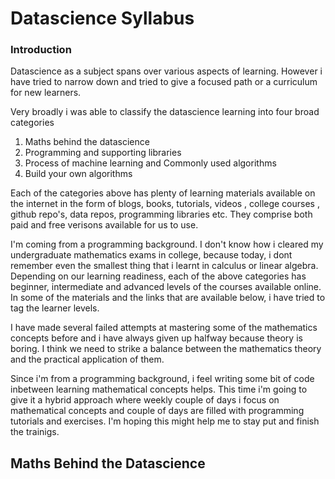 # Datascience Syllabus

### Introduction
Datascience as a subject spans over various aspects of learning. However i have tried to narrow down and tried to give a focused path or a curriculum for new learners.

Very broadly i was able to classify the datascience learning into four broad categories
1. Maths behind the datascience
2. Programming and supporting libraries
3. Process of machine learning and Commonly used algorithms
4. Build your own algorithms

Each of the categories above has plenty of learning materials available on the internet in the form of blogs, books, tutorials, videos , college courses , github repo's, data repos, programming libraries etc. They comprise both paid and free verisons available for us to use.

I'm coming from a programming background. I don't know how i cleared my undergraduate mathematics exams in college, because today, i dont remember even the smallest thing that i learnt in calculus or linear algebra. Depending on our learning readiness, each of the above categories has beginner, intermediate and advanced levels of the courses available online. In some of the materials and the links that are available below, i have tried to tag the learner levels.

I have made several failed attempts at mastering some of the mathematics concepts before and i have always given up halfway because theory is boring. I think we need to strike a balance between the mathematics theory and the practical application of them. 

Since i'm from a programming background, i feel writing some bit of code inbetween learning mathematical concepts helps. This time i'm going to give it a hybrid approach where weekly couple of days i focus on mathematical concepts and couple of days are filled with programming tutorials and exercises. I'm hoping this might help me to stay put and finish the trainigs.


## Maths Behind the Datascience

#



 
